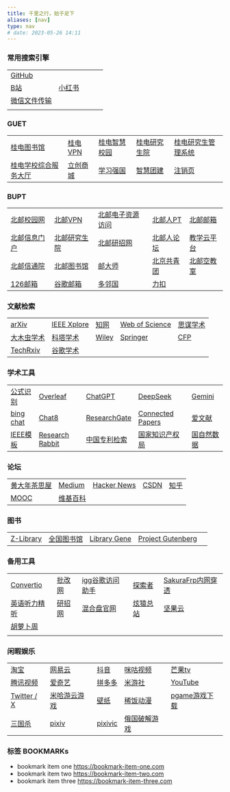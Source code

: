 ```yaml
---
title: 千里之行，始于足下
aliases: [nav]
type: nav
# date: 2023-05-26 14:11
---
```


### 常用搜索引擎
|       |       |       |       |       |
|-------|-------|-------|-------|-------|
| [GitHub](https://github.com/) | []() | []() | []() | []() |
| [B站](https://www.bilibili.com/) | [小红书](https://www.xiaohongshu.com) | []() | []() | []() |
| [微信文件传输](https://szfilehelper.weixin.qq.com/) | []() | []() | []() | []() |
| []() | []() | []() | []() | []() |


### GUET

|       |       |       |       |       |
|-------|-------|-------|-------|-------|
| [桂电图书馆](https://www.guet.edu.cn/lib/) | [桂电VPN](https://v.guet.edu.cn/) | [桂电智慧校园](https://iw.guet.edu.cn/) | [桂电研究生院](https://www.guet.edu.cn/gra/_t14/) | [桂电研究生管理系统](https://yjsjy.guet.edu.cn/(S(hyaus1mtmttirosr2pyiqmdc))/home/stulogin) |
| [桂电学校综合服务大厅](https://cas.guet.edu.cn/authserver/login?service=https%3A%2F%2Ffwdt.guet.edu.cn%2FEIP%2Fuser%2Findex) | [立创商城](https://www.szlcsc.com/) | [学习强国](https://www.xuexi.cn/) | [智慧团建](https://zhtj.youth.cn/zhtj/) | [注销页](http://10.0.1.5/) |


### BUPT

|       |       |       |       |       |
|-------|-------|-------|-------|-------|
| [北邮校园网](https://netaccount.bupt.edu.cn/auth/login) | [北邮VPN](https://webvpn.bupt.edu.cn/login) | [北邮电子资源访问](https://libcon.bupt.edu.cn/) | [北邮人PT](https://byr.pt/login.php) | [北邮邮箱](https://mail.bupt.edu.cn/	) |
| [北邮信息门户](http://my.bupt.edu.cn/) | [北邮研究生院](https://grs.bupt.edu.cn/) | [北邮研招网](https://yzb.bupt.edu.cn/	) | [北邮人论坛](https://bbs.byr.cn/#!default) | [教学云平台](https://ucloud.bupt.edu.cn/?ticket=ST-173929-T-pRITORPlHRMRUfo6l-SPb5V4Qc94b400b8f02) |
| [北邮信通院](https://sice.bupt.edu.cn/index.htm) | [北邮图书馆](https://lib.bupt.edu.cn/index.html) | [邮大师](https://umaster.bupt.edu.cn/login) | [北京共青团](https://www.bjyouth.net/) | [北邮空教室](https://ec.jray.xyz/) |
| [126邮箱](https://mail.126.com/) | [谷歌邮箱](https://mail.google.com/) | [多邻国](https://www.duolingo.com/) | [力扣](https://leetcode.cn/) | []() |

### 文献检索

|       |       |       |       |       |
|-------|-------|-------|-------|-------|
| [arXiv](https://arxiv.org/) | [IEEE Xplore](https://ieeexplore.ieee.org) | [知网](https://www.cnki.net/) | [Web of Science](https://www.webofscience.com/) | [思谋学术](https://ac.scmor.com/) |
| [大木虫学术](http://4243.net/) | [科塔学术](https://site.sciping.com/) | [Wiley](https://onlinelibrary.wiley.com) | [Springer](https://link.springer.com/) | [CFP](https://www.easychair.org/cfp/) |
| [TechRxiv](https://www.techrxiv.org/) | [谷歌学术](https://scholar.google.com/schhp?hl=zh-CN) | []() | []() | []() |

### 学术工具

|       |       |       |       |       |
|-------|-------|-------|-------|-------|
| [公式识别](https://simpletex.cn/ai/latex_ocr) | [Overleaf](https://www.overleaf.com/project) | [ChatGPT](https://chat.openai.com/chat) | [DeepSeek](https://chat.deepseek.com/) | [Gemini](https://gemini.google.com/app?utm_source=app_launcher) |
| [bing chat](https://www.bing.com/new) | [Chat8](https://chat86.co/524395) | [ResearchGate](https://www.researchgate.net/) | [Connected Papers](https://www.connectedpapers.com/	) | [爱文献](https://ijournal.topeditsci.com/) |
| [IEEE模板](https://template-selector.ieee.org/secure/templateSelector/publicationType) | [Research Rabbit](https://researchrabbitapp.com/) |[中国专利检索](https://pss-system.cponline.cnipa.gov.cn/conventionalSearch)| [国家知识产权局](http://epub.cnipa.gov.cn/Index) | [国自然数据](https://kd.nsfc.cn/finalProjectInit) |

### 论坛

|       |       |       |       |       |
|-------|-------|-------|-------|-------|
| [黄大年茶思屋](https://www.chaspark.com/) | [Medium](https://medium.com/) | [Hacker News](https://news.ycombinator.com/) | [CSDN](https://www.csdn.net/) | [知乎](https://www.zhihu.com/) |
| [MOOC](https://www.icourse163.org/) |[维基百科](https://en.wikipedia.org/wiki/Main_Page) | []() | []() | |


### 图书

|       |       |       |       |       |
|-------|-------|-------|-------|-------|
| [Z-Library](https://zh.z-lib.gs/) | [全国图书馆](http://www.ucdrs.superlib.net/)  | [Library Gene](http://libgen.rs/) |  [Project Gutenberg](https://gutenberg.org/) | []() |



### 备用工具

|       |       |       |       |       |
|-------|-------|-------|-------|-------|
| [Convertio](https://convertio.co/zh/) | [批改网](http://www.pigai.org/) | [igg谷歌访问助手](http://iguge.net/) | [探索者](https://www.cryxr.xyz/#/dashboard) | [SakuraFrp内网穿透](https://www.natfrp.com/user/) |
| [英语听力精听](https://www.youzack.com/) | [研招网](https://yz.chsi.com.cn/) | [混合盘官网](https://hunhepan.com/) | [炫猿总站](https://yftk.fun/) | [坚果云](https://www.jianguoyun.com/) |
| [胡萝卜周](https://www.huluobuzhou.com/) | []() | []() | []() | []() |
| []() | []() | []() | []() | []() |

### 闲暇娱乐

|       |       |       |       |       |
|-------|-------|-------|-------|-------|
| [淘宝](https://www.taobao.com/) | [网易云](https://music.163.com/) | [抖音](https://www.douyin.com/) | [咪咕视频](https://www.miguvideo.com/p/channel/) | [芒果tv](https://www.mgtv.com/) |
| [腾讯视频](https://v.qq.com/) | [爱奇艺](https://www.iqiyi.com/) | [拼多多](https://www.pinduoduo.com/) | [米游社](https://www.miyoushe.com/) | [YouTube](https://www.youtube.com/) |
| [Twitter / X](https://twitter.com/home) | [米哈游云游戏](https://mhyy.mihoyo.com/) | [壁纸](https://wall.alphacoders.com/?lang=Chinese) | [稀饭动漫](https://dick.xfani.com/) | [pgame游戏下载](https://www.pgame.vip/) |
| [三国杀](https://web.sanguosha.com/220/h5_2/index_210000.php) | [pixiv](https://www.pixiv.net/) | [pixivic](https://pixivic.com/?VNK=a7b72159) | [俄国破解游戏](https://byruthub.org/) | []() |

### 标签 BOOKMARKs

- bookmark item one https://bookmark-item-one.com
- bookmark item two https://bookmark-item-two.com
- bookmark item three https://bookmark-item-three.com

